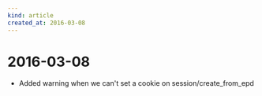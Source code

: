 ```yaml
---
kind: article
created_at: 2016-03-08
---
```


# 2016-03-08

* Added warning when we can't set a cookie on session/create_from_epd


